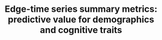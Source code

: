 ---
title: "Edge-time series summary metrics: predictive value for demographics and cognitive traits"
project_id: bold_connectivity_dynamics
conf_date: 2023-07-01
conference_id: "OHBM_2023"
presenters:
   - megan_spurney
   - joshua_faskowitz
   - javier_gonzalez-castillo
   - daniel_handwerker
   - peter_bandettini
summary: ""
file: /assets/presentations/OHBM2023_Spurney_Poster_sm.pdf
filename: OHBM2023_Spurney_Poster_sm.pdf
layout: presentation
---